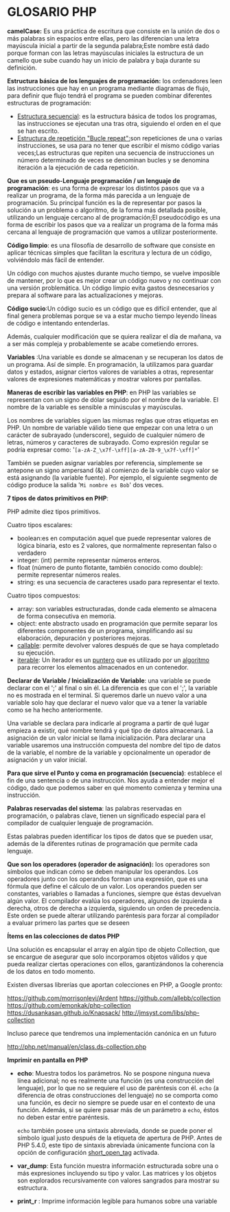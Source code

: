 # GLOSARIO PHP

**camelCase:** Es una práctica de escritura que consiste en la unión de dos o más palabras sin espacios entre ellas, pero las diferencian una letra mayúscula inicial a partir de la segunda palabra;Este nombre está dado porque forman con las letras mayúsculas iniciales la estructura de un camello que sube cuando hay un inicio de palabra y baja durante su definición.

**Estructura básica de los lenguajes de programación:** los ordenadores leen las instrucciones que hay en un programa mediante diagramas de flujo, para definir que flujo tendrá el programa se pueden combinar diferentes estructuras de programación:

- <u>Estructura secuencial</u>: es la estructura básica de todos los programas, las instrucciones se ejecutan una tras otra, siguiendo el orden en el que se han escrito.
- <u>Estructura de repetición "Bucle repeat":</u>son repeticiones de una o varias instrucciones, se usa para no tener que escribir el mismo código varias veces;Las estructuras que repiten una secuencia de instrucciones un número determinado de veces se denominan bucles y se denomina iteración a la ejecución de cada repetición.

**Que es un pseudo-Lenguaje programación / un lenguaje de programación**: es una forma de expresar los distintos pasos que va a realizar un programa, de la forma más parecida a un lenguaje de programación. Su principal función es la de representar por pasos la solución a un problema o algoritmo, de la forma más detallada posible, utilizando un lenguaje cercano al de programación;El pseudocódigo es una forma de escribir los pasos que va a realizar un programa de la forma más cercana al lenguaje de programación que vamos a utilizar posteriormente.

**Código limpio**: es una filosofía de desarrollo de software que consiste en aplicar técnicas simples que facilitan la escritura y lectura de un código, volviéndolo más fácil de entender.

Un código con muchos ajustes durante mucho tiempo, se vuelve imposible de mantener, por lo que es mejor crear un código nuevo y no continuar con una versión problemática. Un código limpio evita gastos desnecesarios y prepara al software para las actualizaciones y mejoras.

**Código sucio**:Un código sucio es un código que es difícil entender, que al final genera problemas porque se va a estar mucho tiempo leyendo líneas de código e intentando entenderlas.

Además, cualquier modificación que se quiera realizar el día de mañana, va a ser más compleja y probablemente se acabe cometiendo errores.

**Variables** :Una variable es donde se almacenan y se recuperan los datos de un programa. Así de simple. En programación, la utilizamos para guardar datos y estados, asignar ciertos valores de variables a otras, representar valores de expresiones matemáticas y mostrar valores por pantallas. 

**Maneras de escribir las variables en PHP**: en PHP las variables se representan con un signo de dólar seguido por el nombre de la variable. El nombre de la variable es sensible a minúsculas y mayúsculas.

Los nombres de variables siguen las mismas reglas que otras etiquetas en PHP. Un nombre de variable válido tiene que empezar con una letra o un carácter de subrayado (underscore), seguido de cualquier número de letras, números y caracteres de subrayado. Como expresión regular se podría expresar como: '`[a-zA-Z_\x7f-\xff][a-zA-Z0-9_\x7f-\xff]*`'

También se pueden asignar variables por referencia, simplemente se antepone un signo ampersand (&) al comienzo de la variable cuyo valor se está asignando (la variable fuente). Por ejemplo, el siguiente segmento de código produce la salida '`Mi nombre es Bob`' dos veces.

**7 tipos de datos primitivos en PHP**:

PHP admite diez tipos primitivos.

Cuatro tipos escalares:

- boolean:es en computación aquel que puede representar valores de lógica binaria, esto es 2 valores, que normalmente representan falso o verdadero
- integer: (int)  permite representar números enteros.
- float (número de punto flotante, también conocido como double): permite representar números reales.
- string: es una secuencia de caracteres usado para representar el texto.

Cuatro tipos compuestos:

- array: son variables estructuradas, donde cada elemento se almacena de forma consecutiva en memoria.
- object: ente abstracto usado en programación que permite separar los diferentes componentes de un programa, simplificando así su elaboración, depuración y posteriores mejoras.
- [callable](https://www.php.net/manual/es/language.types.callable.php): permite devolver valores después de que se haya completado su ejecución.
- [iterable](https://www.php.net/manual/es/language.types.iterable.php):  Un iterador es un [puntero](http://www.ecured.cu/index.php?title=Puntero_(C%2B%2B)&action=edit&redlink=1) que es utilizado por un [algoritmo](http://www.ecured.cu/Algoritmo) para recorrer los elementos almacenados en un contenedor.

**Declarar de Variable / Inicialización de Variable**: una variable se puede declarar con el ';' al final o sin él. La diferencia es que con el ';', la variable no es mostrada en el terminal. Si queremos darle un nuevo valor a una variable solo hay que declarar el nuevo valor que va a tener la variable como se ha hecho anteriormente.

Una variable se declara para indicarle al programa a partir de qué lugar empieza a existir, qué nombre tendrá y qué tipo de datos almacenará. La asignación de un valor inicial se llama inicialización. Para declarar una variable usaremos una instrucción compuesta del nombre del tipo de datos de la variable, el nombre de la variable y opcionalmente un operador de asignación y un valor inicial.

**Para que sirve el Punto y coma en programación (secuencia)**:  establece el fin de una sentencia o de una instrucción. Nos ayuda a entender mejor el código, dado que podemos saber en qué momento comienza y termina una instrucción.

**Palabras reservadas del sistema**: las palabras reservadas en programación, o palabras clave, tienen un significado especial para el compilador de cualquier lenguaje de programación.

Estas palabras pueden identificar los tipos de datos que se pueden usar, además de la diferentes rutinas de programación que permite cada lenguaje.

**Que son los operadores (operador de asignación):** los operadores son símbolos que indican cómo se deben manipular los operandos. Los operadores junto con los operandos forman una expresión, que es una fórmula que define el cálculo de un valor. Los operandos pueden ser constantes, variables o llamadas a funciones, siempre que éstas devuelvan algún valor. El compilador evalúa los operadores, algunos de izquierda a derecha, otros de derecha a izquierda, siguiendo un orden de precedencia. Este orden se puede alterar utilizando paréntesis para forzar al compilador a evaluar primero las partes que se deseen

**Ítems en las colecciones de datos PHP**

Una solución es encapsular el array en algún tipo de objeto Collection, que se encargue de asegurar que solo incorporamos objetos válidos y que pueda realizar ciertas operaciones con ellos, garantizándonos la coherencia de los datos en todo momento.

Existen diversas librerías que aportan colecciones en PHP, a Google pronto:

https://github.com/morrisonlevi/Ardent
https://github.com/allebb/collection
https://github.com/emonkak/php-collection
https://dusankasan.github.io/Knapsack/
http://jmsyst.com/libs/php-collection

Incluso parece que tendremos una implementación canónica en un futuro

http://php.net/manual/en/class.ds-collection.php

**Imprimir en pantalla en PHP**

- **echo**: Muestra todos los parámetros. No se pospone ninguna nueva línea adicional; no es realmente una función (es una construcción del lenguaje), por lo que no se requiere el uso de paréntesis con él. `echo` (a diferencia de otras construcciones del lenguaje) no se comporta como una función, es decir no siempre se puede usar en el contexto de una función. Además, si se quiere pasar más de un parámetro a `echo`, éstos no deben estar entre paréntesis.

  `echo` también posee una sintaxis abreviada, donde se puede poner el símbolo igual justo después de la etiqueta de apertura de PHP. Antes de PHP 5.4.0, este tipo de sintaxis abreviada únicamente funciona con la opción de configuración [short_open_tag](https://www.php.net/manual/es/ini.core.php#ini.short-open-tag) activada.

-  **var_dump**: Esta función muestra información estructurada sobre una o más expresiones incluyendo su tipo y valor. Las matrices y los objetos son explorados recursivamente con valores sangrados para mostrar su estructura.

- **print_r** : Imprime información legible para humanos sobre una variable